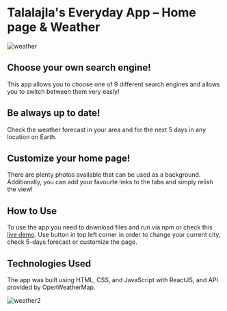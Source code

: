 # Talalajla's Everyday App – Home page & Weather

![weather](https://user-images.githubusercontent.com/68278690/228673487-9b537eb5-5b9f-4b04-a9e5-b0f21f0a581c.jpg)


## Choose your own search engine!
This app allows you to choose one of 9 different search engines and allows you to switch between them very easly!

## Be always up to date!
Check the weather forecast in your area and for the next 5 days in any location on Earth.

## Customize your home page!
There are plenty photos available that can be used as a background. Additionally, you can add your favourte links to the tabs and simply relish the view! 

## How to Use
To use the app you need to download files and run via npm or check this [live demo](https://tea-talalajla.vercel.app/).
Use button in top left corner in order to change your current city, check 5-days forecast or customize the page.

## Technologies Used
The app was built using HTML, CSS, and JavaScript with ReactJS, and API provided by OpenWeatherMap.

![weather2](https://user-images.githubusercontent.com/68278690/228673495-b30517ca-29b3-4b2b-b6ff-414baa9b2172.jpg)

